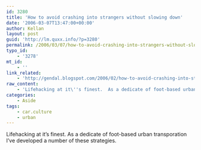```yaml
---
id: 3280
title: 'How to avoid crashing into strangers without slowing down'
date: '2006-03-07T13:47:00+00:00'
author: Kellan
layout: post
guid: 'http://lm.quxx.info/?p=3280'
permalink: /2006/03/07/how-to-avoid-crashing-into-strangers-without-slowing-down/
typo_id:
    - '3278'
mt_id:
    - ''
link_related:
    - 'http://gendal.blogspot.com/2006/02/how-to-avoid-crashing-into-strangers.html'
raw_content:
    - 'Lifehacking at it\''s finest.  As a dedicate of foot-based urban transporation I\''ve developed a number of these strategies.'
categories:
    - Aside
tags:
    - car.culture
    - urban
---
```


Lifehacking at it’s finest. As a dedicate of foot-based urban transporation I’ve developed a number of these strategies.